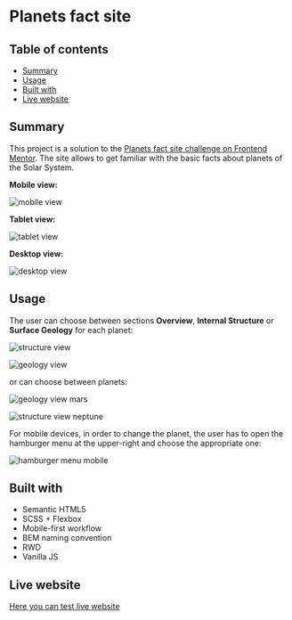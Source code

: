 # Planets fact site

## Table of contents

- [Summary](#summary)
- [Usage](#usage)
- [Built with](#built-with)
- [Live website](#live-website)



## Summary

This project is a solution to the [Planets fact site challenge on Frontend Mentor](https://www.frontendmentor.io/challenges/planets-fact-site-gazqN8w_f). The site allows to get familiar with the basic facts about planets of the Solar System.


**Mobile view:**

![mobile view](/docs/general-view-mobile.png)


**Tablet view:**

![tablet view](/docs/general-view-tablet.png)



**Desktop view:**

![desktop view](/docs/general-view-desktop.png)




## Usage

The user can choose between sections **Overview**, **Internal Structure** or **Surface Geology** for each planet:

![structure view](/docs/structure-view-tablet.png)

![geology view](/docs/geology-view-tablet.png)


or can choose between planets:

![geology view mars](/docs/geology-view-tablet-mars.png)

![structure view neptune](/docs/structure-view-tablet-neptune.png)

For mobile devices, in order to change the planet, the user has to open the hamburger menu at the upper-right and choose the appropriate one:

![hamburger menu mobile](/docs/hamburger-menu-mobile.png)


## Built with

- Semantic HTML5
- SCSS + Flexbox
- Mobile-first workflow
- BEM naming convention
- RWD
- Vanilla JS

## Live website

[Here you can test live website](https://przem-przem.github.io/planets/)
